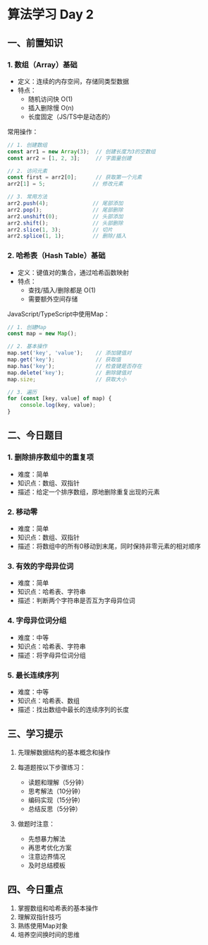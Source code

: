 # 算法学习 Day 2

## 一、前置知识

### 1. 数组（Array）基础
- 定义：连续的内存空间，存储同类型数据
- 特点：
  * 随机访问快 O(1)
  * 插入删除慢 O(n)
  * 长度固定（JS/TS中是动态的）

常用操作：
```typescript
// 1. 创建数组
const arr1 = new Array(3);  // 创建长度为3的空数组
const arr2 = [1, 2, 3];     // 字面量创建

// 2. 访问元素
const first = arr2[0];      // 获取第一个元素
arr2[1] = 5;               // 修改元素

// 3. 常用方法
arr2.push(4);              // 尾部添加
arr2.pop();                // 尾部删除
arr2.unshift(0);           // 头部添加
arr2.shift();              // 头部删除
arr2.slice(1, 3);          // 切片
arr2.splice(1, 1);         // 删除/插入
```

### 2. 哈希表（Hash Table）基础
- 定义：键值对的集合，通过哈希函数映射
- 特点：
  * 查找/插入/删除都是 O(1)
  * 需要额外空间存储

JavaScript/TypeScript中使用Map：
```typescript
// 1. 创建Map
const map = new Map();

// 2. 基本操作
map.set('key', 'value');    // 添加键值对
map.get('key');             // 获取值
map.has('key');             // 检查键是否存在
map.delete('key');          // 删除键值对
map.size;                   // 获取大小

// 3. 遍历
for (const [key, value] of map) {
    console.log(key, value);
}
```

## 二、今日题目

### 1. 删除排序数组中的重复项
- 难度：简单
- 知识点：数组、双指针
- 描述：给定一个排序数组，原地删除重复出现的元素

### 2. 移动零
- 难度：简单
- 知识点：数组、双指针
- 描述：将数组中的所有0移动到末尾，同时保持非零元素的相对顺序

### 3. 有效的字母异位词
- 难度：简单
- 知识点：哈希表、字符串
- 描述：判断两个字符串是否互为字母异位词

### 4. 字母异位词分组
- 难度：中等
- 知识点：哈希表、字符串
- 描述：将字母异位词分组

### 5. 最长连续序列
- 难度：中等
- 知识点：哈希表、数组
- 描述：找出数组中最长的连续序列的长度

## 三、学习提示

1. 先理解数据结构的基本概念和操作
2. 每道题按以下步骤练习：
   - 读题和理解（5分钟）
   - 思考解法（10分钟）
   - 编码实现（15分钟）
   - 总结反思（5分钟）

3. 做题时注意：
   - 先想暴力解法
   - 再思考优化方案
   - 注意边界情况
   - 及时总结模板

## 四、今日重点
1. 掌握数组和哈希表的基本操作
2. 理解双指针技巧
3. 熟练使用Map对象
4. 培养空间换时间的思维
